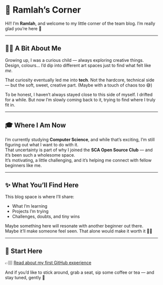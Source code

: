# 🌸 Ramlah’s Corner

Hi!! I’m **Ramlah**, and welcome to my little corner of the team blog. I’m really glad you’re here 💛

---

## 👧🏽 A Bit About Me

Growing up, I was a curious child — always exploring creative things.  
Design, colours… I’d dip into different art spaces just to find what felt like *me*.

That curiosity eventually led me into **tech**. Not the hardcore, technical side — but the soft, sweet, creative part. (Maybe with a touch of chaos too 😅)

To be honest, I haven’t always stayed close to this side of myself. I drifted for a while. But now I’m slowly coming back to it, trying to find where I truly fit in.

---

## 🎓 Where I Am Now

I’m currently studying **Computer Science**, and while that’s exciting, I’m still figuring out what I want to do with it.  
That uncertainty is part of why I joined the **SCA Open Source Club** — and it’s been such a wholesome space.  
It’s motivating, a little challenging, and it’s helping me connect with fellow beginners like me.

---

## ✨ What You’ll Find Here

This blog space is where I’ll share:
- What I’m learning  
- Projects I’m trying  
- Challenges, doubts, and tiny wins  

Maybe something here will resonate with another beginner out there. Maybe it’ll make someone feel seen. That alone would make it worth it 🫶🏽

---

## 📍 Start Here

👉🏽 [Read about my first GitHub experience](./github-experience-ramlah.md)

And if you’d like to stick around, grab a seat, sip some coffee or tea — and stay tuned, gently 🌷




 







